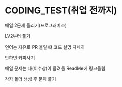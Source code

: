 # CODING_TEST(취업 전까지)
매일 2문제 올리기(프로그래머스)


LV2부터 풀기


언어는 자유로 PR 올릴 떄 코드 설명 자세히


안하면 커피사기

매일 문제는 나(이수창)이 올려둠 ReadMe에 링크올림

각자 폴더 생성 후 문제 풀기

